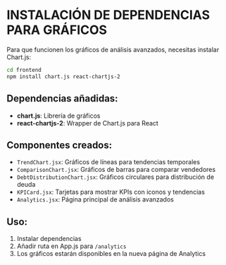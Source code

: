 # INSTALACIÓN DE DEPENDENCIAS PARA GRÁFICOS

Para que funcionen los gráficos de análisis avanzados, necesitas instalar Chart.js:

```bash
cd frontend
npm install chart.js react-chartjs-2
```

## Dependencias añadidas:
- **chart.js**: Librería de gráficos
- **react-chartjs-2**: Wrapper de Chart.js para React

## Componentes creados:
- `TrendChart.jsx`: Gráficos de líneas para tendencias temporales
- `ComparisonChart.jsx`: Gráficos de barras para comparar vendedores  
- `DebtDistributionChart.jsx`: Gráficos circulares para distribución de deuda
- `KPICard.jsx`: Tarjetas para mostrar KPIs con iconos y tendencias
- `Analytics.jsx`: Página principal de análisis avanzados

## Uso:
1. Instalar dependencias
2. Añadir ruta en App.js para `/analytics`
3. Los gráficos estarán disponibles en la nueva página de Analytics
